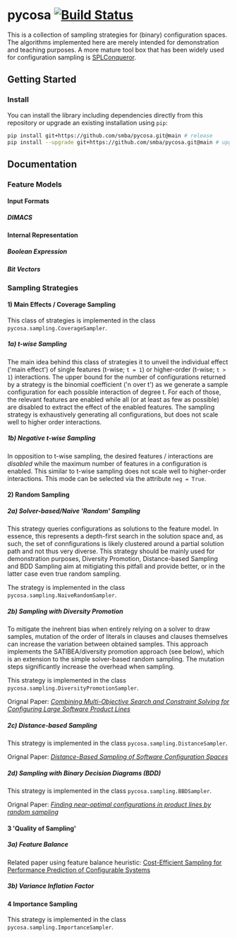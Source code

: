 # pycosa [![Build Status](https://travis-ci.org/smba/pycosa.svg?branch=main)](https://travis-ci.org/smba/pycosa)
This is a collection of sampling strategies for (binary) configuration spaces. The algorithms implemented here are merely intended for demonstration and teaching purposes. A more mature tool box that has been widely used for configuration sampling is [SPLConqueror](https://github.com/se-sic/SPLConqueror).

## Getting Started
### Install
You can install the library including dependencies directly from this repository or upgrade an existing installation using `pip`:
```bash
pip install git+https://github.com/smba/pycosa.git@main # release
pip install --upgrade git+https://github.com/smba/pycosa.git@main # upgrade existing version
```

## Documentation
### Feature Models

#### Input Formats
##### DIMACS
#### Internal Representation
##### Boolean Expression
##### Bit Vectors

### Sampling Strategies
#### 1) Main Effects / Coverage Sampling
This class of strategies is implemented in the class `pycosa.sampling.CoverageSampler`.

##### 1a) t-wise Sampling
The main idea behind this class of strategies it to unveil the individual effect ('main effect') of single features (t-wise; `t = 1`) or higher-order (t-wise; `t > 1`) interactions. The upper bound for the number of configurations returned by a strategy is the binomial coefficient ('n over t') as we generate a sample configuration for each possible interaction of degree t. For each of those, the relevant features are enabled while all (or at least as few as possible) are disabled to extract the effect of the enabled features. The sampling strategy is exhaustively generating all configurations, but does not scale well to higher order interactions.

##### 1b) Negative t-wise Sampling
In opposition to t-wise sampling, the desired features / interactions are *disabled* while the maximum number of features in a configuration is enabled. This similar to t-wise sampling does not scale well to higher-order interactions. This mode can be selected via the attribute `neg = True`.

#### 2) Random Sampling
##### 2a) Solver-based/Naive 'Random' Sampling
This strategy queries configurations as solutions to the feature model. In essence, this represents a depth-first search in the solution space and, as such, the set of connfigurations is likely clustered around a partial solution path and not thus very diverse. This strategy should be mainly used for demonstration purposes, Diversity Promotion, Distance-based Sampling and BDD Sampling aim at mitigiating this pitfall and provide better, or in the latter case even true random sampling. 

The strategy is implemented in the class `pycosa.sampling.NaiveRandomSampler`.

##### 2b) Sampling with Diversity Promotion
To mitigate the inehrent bias when entirely relying on a solver to draw samples, mutation of the order of literals in clauses and clauses themselves can increase the variation between obtained samples. This approach implements the SATIBEA/diversity promotion approach (see below), which is an extension to the simple solver-based random sampling. The mutation steps significantly increase the overhead when sampling.

This strategy is implemented in the class `pycosa.sampling.DiversityPromotionSampler`.

Orignal Paper: [_Combining Multi-Objective Search and Constraint Solving for Configuring Large Software Product Lines_](https://doi.org/10.1109/ICSE.2015.69)

##### 2c) Distance-based Sampling
This strategy is implemented in the class `pycosa.sampling.DistanceSampler`.

Orignal Paper: [_Distance-Based Sampling of Software Configuration Spaces_](https://doi.org/10.1109/ICSE.2015.69)

##### 2d) Sampling with Binary Decision Diagrams (BDD)
This strategy is implemented in the class `pycosa.sampling.BBDSampler`.

Orignal Paper: [_Finding near-optimal configurations in product lines by random sampling_](https://doi.org/10.1145/3106237.3106273)

#### 3 'Quality of Sampling'
##### 3a) Feature Balance
Related paper using feature balance heuristic: [Cost-Efficient Sampling for Performance Prediction of Configurable Systems](https://dl.acm.org/doi/10.1109/ASE.2015.45)

##### 3b) Variance Inflation Factor

#### 4 Importance Sampling
This strategy is implemented in the class `pycosa.sampling.ImportanceSampler`.

